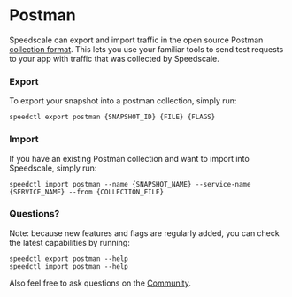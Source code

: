 # Postman

Speedscale can export and import traffic in the open source Postman [collection format](https://github.com/postmanlabs/postman-collection). This lets you use your familiar tools to send test requests to your app with traffic that was collected by Speedscale.

### Export

To export your snapshot into a postman collection, simply run:

```
speedctl export postman {SNAPSHOT_ID} {FILE} {FLAGS}
```

### Import

If you have an existing Postman collection and want to import into Speedscale, simply run:

```
speedctl import postman --name {SNAPSHOT_NAME} --service-name {SERVICE_NAME} --from {COLLECTION_FILE}
```

### Questions?

Note: because new features and flags are regularly added, you can check the latest capabilities by running:

```
speedctl export postman --help
speedctl import postman --help
```

Also feel free to ask questions on the [Community](https://slack.speedscale.com).
